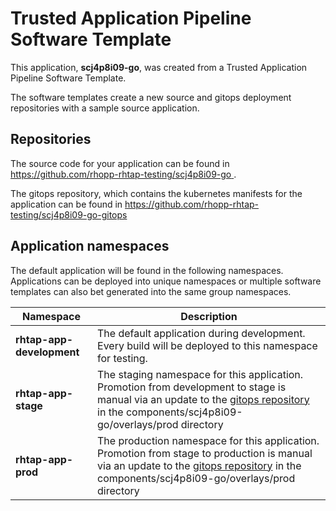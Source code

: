 # Trusted Application Pipeline Software Template

This application, **scj4p8i09-go**, was created from a Trusted Application Pipeline Software Template.

The software templates create a new source and gitops deployment repositories with a sample source application. 

## Repositories

The source code for your application can be found in [https://github.com/rhopp-rhtap-testing/scj4p8i09-go ](https://github.com/rhopp-rhtap-testing/scj4p8i09-go ).
 
The gitops repository, which contains the kubernetes manifests for the application can be found in 
[https://github.com/rhopp-rhtap-testing/scj4p8i09-go-gitops ](https://github.com/rhopp-rhtap-testing/scj4p8i09-go-gitops ) 

## Application namespaces 

The default application will be found in the following namespaces. Applications can be deployed into unique namespaces or multiple software templates can also bet generated into the same group namespaces.  

|  Namespace   |  Description   |  
| -------- | -------- |   
| **rhtap-app-development** | The default application during development. Every build will be deployed to this namespace for testing. | 
| **rhtap-app-stage** | The staging namespace for this application. Promotion from development to stage is manual via an update to the [gitops repository](https://github.com/rhopp-rhtap-testing/scj4p8i09-go-gitops ) in the components/scj4p8i09-go/overlays/prod directory |  
| **rhtap-app-prod** | The production namespace for this application. Promotion from stage to production is manual via an update to the [gitops repository](https://github.com/rhopp-rhtap-testing/scj4p8i09-go-gitops ) in the components/scj4p8i09-go/overlays/prod directory | 